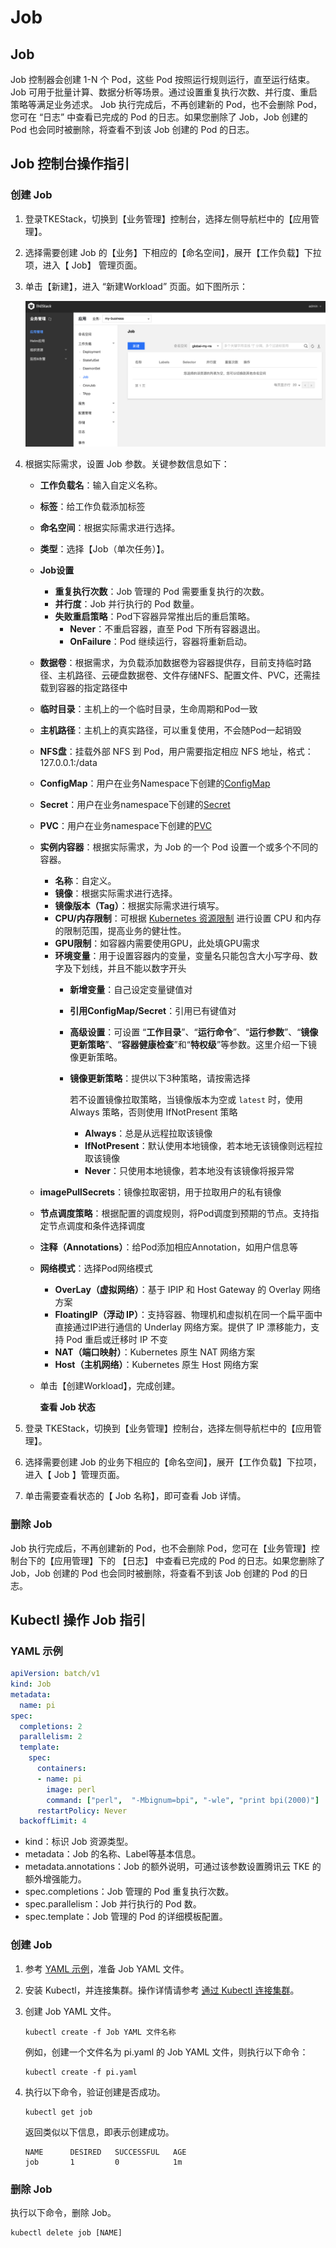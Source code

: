 # Job

## Job

Job 控制器会创建 1-N 个 Pod，这些 Pod 按照运行规则运行，直至运行结束。Job 可用于批量计算、数据分析等场景。通过设置重复执行次数、并行度、重启策略等满足业务述求。 Job 执行完成后，不再创建新的 Pod，也不会删除 Pod，您可在 “日志” 中查看已完成的 Pod 的日志。如果您删除了 Job，Job 创建的 Pod 也会同时被删除，将查看不到该 Job 创建的 Pod 的日志。

## Job 控制台操作指引

### 创建 Job

1. 登录TKEStack，切换到【业务管理】控制台，选择左侧导航栏中的【应用管理】。
2. 选择需要创建 Job 的【业务】下相应的【命名空间】，展开【工作负载】下拉项，进入【 Job】 管理页面。
3. 单击【新建】，进入 “新建Workload” 页面。如下图所示：

   ![&#x65B0;&#x5EFA;Workload](../../../../.gitbook/assets/NewJob.png)

4. 根据实际需求，设置 Job 参数。关键参数信息如下：
   * **工作负载名**：输入自定义名称。
   * **标签**：给工作负载添加标签
   * **命名空间**：根据实际需求进行选择。
   * **类型**：选择【Job（单次任务）】。
   * **Job设置**
     * **重复执行次数**：Job 管理的 Pod 需要重复执行的次数。
     * **并行度**：Job 并行执行的 Pod 数量。
     * **失败重启策略**：Pod下容器异常推出后的重启策略。
       * **Never**：不重启容器，直至 Pod 下所有容器退出。
       * **OnFailure**：Pod 继续运行，容器将重新启动。
   * **数据卷**：根据需求，为负载添加数据卷为容器提供存，目前支持临时路径、主机路径、云硬盘数据卷、文件存储NFS、配置文件、PVC，还需挂载到容器的指定路径中
   * **临时目录**：主机上的一个临时目录，生命周期和Pod一致
   * **主机路径**：主机上的真实路径，可以重复使用，不会随Pod一起销毁
   * **NFS盘**：挂载外部 NFS 到 Pod，用户需要指定相应 NFS 地址，格式：127.0.0.1:/data
   * **ConfigMap**：用户在业务Namespace下创建的[ConfigMap](../pei-zhi-guan-li/configmap.md)
   * **Secret**：用户在业务namespace下创建的[Secret](../pei-zhi-guan-li/secret.md)
   * **PVC**：用户在业务namespace下创建的[PVC](../cun-chu/pv-he-pvc.md)
   * **实例内容器**：根据实际需求，为 Job 的一个 Pod 设置一个或多个不同的容器。
     * **名称**：自定义。
     * **镜像**：根据实际需求进行选择。
     * **镜像版本（Tag）**：根据实际需求进行填写。
     * **CPU/内存限制**：可根据 [Kubernetes 资源限制](https://kubernetes.io/docs/concepts/configuration/manage-compute-resources-container/) 进行设置 CPU 和内存的限制范围，提高业务的健壮性。
     * **GPU限制**：如容器内需要使用GPU，此处填GPU需求
     * **环境变量**：用于设置容器内的变量，变量名只能包含大小写字母、数字及下划线，并且不能以数字开头
       * **新增变量**：自己设定变量键值对
       * **引用ConfigMap/Secret**：引用已有键值对
       * **高级设置**：可设置 “**工作目录**”、“**运行命令**”、“**运行参数**”、“**镜像更新策略**”、“**容器健康检查**”和“**特权级**”等参数。这里介绍一下镜像更新策略。
       * **镜像更新策略**：提供以下3种策略，请按需选择

         若不设置镜像拉取策略，当镜像版本为空或 `latest` 时，使用 Always 策略，否则使用 IfNotPresent 策略

         * **Always**：总是从远程拉取该镜像
         * **IfNotPresent**：默认使用本地镜像，若本地无该镜像则远程拉取该镜像
         * **Never**：只使用本地镜像，若本地没有该镜像将报异常
   * **imagePullSecrets**：镜像拉取密钥，用于拉取用户的私有镜像
   * **节点调度策略**：根据配置的调度规则，将Pod调度到预期的节点。支持指定节点调度和条件选择调度
   * **注释（Annotations）**：给Pod添加相应Annotation，如用户信息等
   * **网络模式**：选择Pod网络模式
     * **OverLay（虚拟网络）**：基于 IPIP 和 Host Gateway 的 Overlay 网络方案
     * **FloatingIP（浮动 IP）**：支持容器、物理机和虚拟机在同一个扁平面中直接通过IP进行通信的 Underlay 网络方案。提供了 IP 漂移能力，支持 Pod 重启或迁移时 IP 不变
     * **NAT（端口映射）**：Kubernetes 原生 NAT 网络方案
     * **Host（主机网络）**：Kubernetes 原生 Host 网络方案
   * 单击【创建Workload】，完成创建。

     **查看 Job 状态**
5. 登录 TKEStack，切换到【业务管理】控制台，选择左侧导航栏中的【应用管理】。
6. 选择需要创建 Job 的业务下相应的【命名空间】，展开【工作负载】下拉项，进入【 Job 】管理页面。
7. 单击需要查看状态的【 Job 名称】，即可查看 Job 详情。

### 删除 Job

Job 执行完成后，不再创建新的 Pod，也不会删除 Pod，您可在【业务管理】控制台下的【应用管理】下的 【日志】 中查看已完成的 Pod 的日志。如果您删除了 Job，Job 创建的 Pod 也会同时被删除，将查看不到该 Job 创建的 Pod 的日志。

## Kubectl 操作 Job 指引

### YAML 示例

```yaml
apiVersion: batch/v1
kind: Job
metadata:
  name: pi
spec:
  completions: 2
  parallelism: 2
  template:
    spec:
      containers:
      - name: pi
        image: perl
        command: ["perl",  "-Mbignum=bpi", "-wle", "print bpi(2000)"]
      restartPolicy: Never
  backoffLimit: 4
```

* kind：标识 Job 资源类型。
* metadata：Job 的名称、Label等基本信息。
* metadata.annotations：Job 的额外说明，可通过该参数设置腾讯云 TKE 的额外增强能力。
* spec.completions：Job 管理的 Pod 重复执行次数。
* spec.parallelism：Job 并行执行的 Pod 数。
* spec.template：Job 管理的 Pod 的详细模板配置。

### 创建 Job

1. 参考 [YAML 示例](job.md#YAMLSample)，准备 Job YAML 文件。
2. 安装 Kubectl，并连接集群。操作详情请参考 [通过 Kubectl 连接集群](https://cloud.tencent.com/document/product/457/8438)。
3. 创建 Job YAML 文件。

   ```text
   kubectl create -f Job YAML 文件名称
   ```

   例如，创建一个文件名为 pi.yaml 的 Job YAML 文件，则执行以下命令：

   ```text
   kubectl create -f pi.yaml
   ```

4. 执行以下命令，验证创建是否成功。

   ```text
   kubectl get job
   ```

   返回类似以下信息，即表示创建成功。

   ```text
   NAME      DESIRED   SUCCESSFUL   AGE
   job       1         0            1m
   ```

### 删除 Job

执行以下命令，删除 Job。

```text
kubectl delete job [NAME]
```

